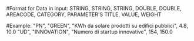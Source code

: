 #Format for Data in input:
STRING,		STRING,		STRING,		DOUBLE,	DOUBLE,
AREACODE, CATEGORY, PARAMETER'S TITLE, VALUE, WEIGHT

#Example:
"PN", "GREEN", "KWh da solare prodotti su edifici pubblici", 4.8, 10.0
"UD", "INNOVATION", "Numero di startup innovative", 154, 150.0

